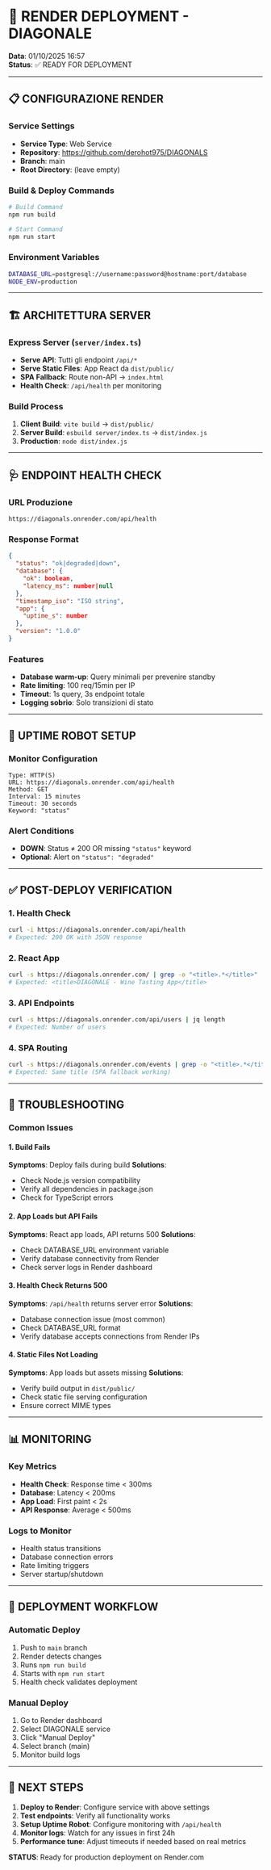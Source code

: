 # 🚀 RENDER DEPLOYMENT - DIAGONALE

**Data**: 01/10/2025 16:57  
**Status**: ✅ READY FOR DEPLOYMENT  

---

## 📋 CONFIGURAZIONE RENDER

### Service Settings
- **Service Type**: Web Service
- **Repository**: https://github.com/derohot975/DIAGONALS
- **Branch**: main
- **Root Directory**: (leave empty)

### Build & Deploy Commands
```bash
# Build Command
npm run build

# Start Command  
npm run start
```

### Environment Variables
```bash
DATABASE_URL=postgresql://username:password@hostname:port/database
NODE_ENV=production
```

---

## 🏗️ ARCHITETTURA SERVER

### Express Server (`server/index.ts`)
- **Serve API**: Tutti gli endpoint `/api/*`
- **Serve Static Files**: App React da `dist/public/`
- **SPA Fallback**: Route non-API → `index.html`
- **Health Check**: `/api/health` per monitoring

### Build Process
1. **Client Build**: `vite build` → `dist/public/`
2. **Server Build**: `esbuild server/index.ts` → `dist/index.js`
3. **Production**: `node dist/index.js`

---

## 🩺 ENDPOINT HEALTH CHECK

### URL Produzione
```
https://diagonals.onrender.com/api/health
```

### Response Format
```json
{
  "status": "ok|degraded|down",
  "database": {
    "ok": boolean,
    "latency_ms": number|null
  },
  "timestamp_iso": "ISO string",
  "app": {
    "uptime_s": number
  },
  "version": "1.0.0"
}
```

### Features
- **Database warm-up**: Query minimali per prevenire standby
- **Rate limiting**: 100 req/15min per IP
- **Timeout**: 1s query, 3s endpoint totale
- **Logging sobrio**: Solo transizioni di stato

---

## 🔧 UPTIME ROBOT SETUP

### Monitor Configuration
```
Type: HTTP(S)
URL: https://diagonals.onrender.com/api/health
Method: GET
Interval: 15 minutes
Timeout: 30 seconds
Keyword: "status"
```

### Alert Conditions
- **DOWN**: Status ≠ 200 OR missing `"status"` keyword
- **Optional**: Alert on `"status": "degraded"`

---

## ✅ POST-DEPLOY VERIFICATION

### 1. Health Check
```bash
curl -i https://diagonals.onrender.com/api/health
# Expected: 200 OK with JSON response
```

### 2. React App
```bash
curl -s https://diagonals.onrender.com/ | grep -o "<title>.*</title>"
# Expected: <title>DIAGONALE - Wine Tasting App</title>
```

### 3. API Endpoints
```bash
curl -s https://diagonals.onrender.com/api/users | jq length
# Expected: Number of users
```

### 4. SPA Routing
```bash
curl -s https://diagonals.onrender.com/events | grep -o "<title>.*</title>"
# Expected: Same title (SPA fallback working)
```

---

## 🚨 TROUBLESHOOTING

### Common Issues

#### 1. Build Fails
**Symptoms**: Deploy fails during build
**Solutions**:
- Check Node.js version compatibility
- Verify all dependencies in package.json
- Check for TypeScript errors

#### 2. App Loads but API Fails
**Symptoms**: React app loads, API returns 500
**Solutions**:
- Check DATABASE_URL environment variable
- Verify database connectivity from Render
- Check server logs in Render dashboard

#### 3. Health Check Returns 500
**Symptoms**: `/api/health` returns server error
**Solutions**:
- Database connection issue (most common)
- Check DATABASE_URL format
- Verify database accepts connections from Render IPs

#### 4. Static Files Not Loading
**Symptoms**: App loads but assets missing
**Solutions**:
- Verify build output in `dist/public/`
- Check static file serving configuration
- Ensure correct MIME types

---

## 📊 MONITORING

### Key Metrics
- **Health Check**: Response time < 300ms
- **Database**: Latency < 200ms
- **App Load**: First paint < 2s
- **API Response**: Average < 500ms

### Logs to Monitor
- Health status transitions
- Database connection errors
- Rate limiting triggers
- Server startup/shutdown

---

## 🔄 DEPLOYMENT WORKFLOW

### Automatic Deploy
1. Push to `main` branch
2. Render detects changes
3. Runs `npm run build`
4. Starts with `npm run start`
5. Health check validates deployment

### Manual Deploy
1. Go to Render dashboard
2. Select DIAGONALE service
3. Click "Manual Deploy"
4. Select branch (main)
5. Monitor build logs

---

## 📝 NEXT STEPS

1. **Deploy to Render**: Configure service with above settings
2. **Test endpoints**: Verify all functionality works
3. **Setup Uptime Robot**: Configure monitoring with `/api/health`
4. **Monitor logs**: Watch for any issues in first 24h
5. **Performance tune**: Adjust timeouts if needed based on real metrics

**STATUS**: Ready for production deployment on Render.com
